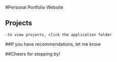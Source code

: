 
#Personal Portfolio Website

## Projects
```
-to view projects, click the application folder
```
##If you have recommendations, let me know

##Cheers for stopping by!


